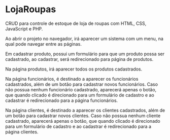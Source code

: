 # LojaRoupas
 CRUD para controle de estoque de loja de roupas com HTML, CSS, JavaScript e PHP.
 
 
 Ao abrir o projeto no navegador, irá aparecer um sistema com um menu, na qual pode navegar entre as páginas.
 
 Em cadastrar produto, possui um formulário para que um produto possa ser cadastrado, ao cadastrar, será redirecionado para página de produtos.
 
 Na página produtos, irá aparecer todos os produtos cadastrados.
 
 Na página funcionários, é destinado a aparecer os funcionários cadastrados, além de um botão para cadastrar novos funcionários. Caso não possua nenhum funcionário cadastrado, aparecerá apenas o botão, que quando clicado é direcionado para um formulário de cadastro e ao cadastrar é redirecionado para a página funcionários.
 
 Na página clientes, é destinado a aparecer os clientes cadastrados, além de um botão para cadastrar novos clientes. Caso não possua nenhum cliente cadastrado, aparecerá apenas o botão, que quando clicado é direcionado para um formulário de cadastro e ao cadastrar é redirecionado para a página clientes.
